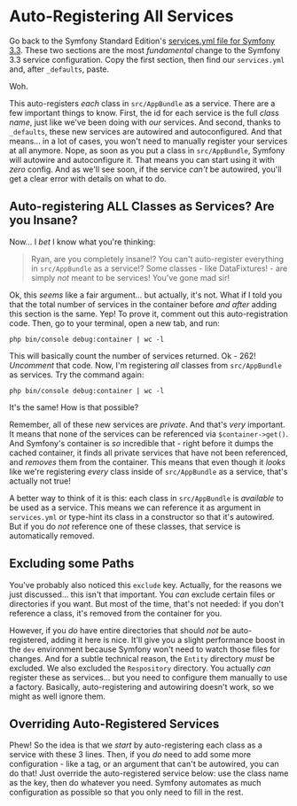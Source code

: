 # Auto-Registering All Services

Go back to the Symfony Standard Edition's [services.yml file for Symfony 3.3](https://github.com/symfony/symfony-standard/blob/3.3/app/config/services.yml).
These two sections are the most *fundamental* change to the Symfony 3.3 service
configuration. Copy the first section, then find our `services.yml` and, after `_defaults`,
paste. 

Woh.

This auto-registers *each* class in `src/AppBundle` as a service. There are a few
important things to know. First, the id for each service is the full *class name*,
just like we've been doing with *our* services. And second, thanks to `_defaults`,
these new services are autowired and autoconfigured. And that means... in a lot
of cases, you won't need to manually register your services at all anymore. Nope,
as soon as you put a class in `src/AppBundle`, Symfony will autowire and autoconfigure
it. That means you can start using it with *zero* config. And as we'll see soon,
if the service *can't* be autowired, you'll get a clear error with details on what
to do.

## Auto-registering ALL Classes as Services? Are you Insane?

Now... I *bet* I know what you're thinking:

> Ryan, are you completely insane!? You can't auto-register everything in `src/AppBundle`
> as a service!? Some classes - like DataFixtures! - are simply *not* meant to be
> services! You've gone mad sir!

Ok, this *seems* like a fair argument... but actually, it's not. What if I told you
that the total number of services in the container before *and after* adding this
section is the same. Yep! To prove it, comment out this auto-registration code. Then,
go to your terminal, open a new tab, and run:

```terminal
php bin/console debug:container | wc -l
```

This will basically count the number of services returned. Ok - 262! *Uncomment*
that code. Now, I'm registering *all* classes from `src/AppBundle` as services. Try
the command again:

```terminal
php bin/console debug:container | wc -l
```

It's the same! How is that possible?

Remember, all of these new services are *private*. And that's *very* important. It
means that none of the services can be referenced via `$container->get()`. And Symfony's
container is *so* incredible that - right before it dumps the cached container,
it finds all private services that have not been referenced, and *removes* them
from the container. This means that even though it *looks* like we're registering
*every* class inside of `src/AppBundle` as a service, that's actually not true!

A better way to think of it is this: each class in `src/AppBundle` is *available*
to be used as a service. This means we can reference it as argument in `services.yml`
or type-hint its class in a constructor so that it's autowired. But if you do *not*
reference one of these classes, that service is automatically removed.

## Excluding some Paths

You've probably also noticed this `exclude` key. Actually, for the reasons we just
discussed... this isn't that important. You *can* exclude certain files or directories
if you want. But most of the time, that's not needed: if you don't reference a class,
it's removed from the container for you.

However, if you *do* have entire directories that should *not* be auto-registered,
adding it here is nice. It'll give you a slight performance boost in the `dev`
environment because Symfony won't need to watch those files for changes. And for
a subtle technical reason, the `Entity` directory *must* be excluded. We also excluded
the `Respository` directory. You actually *can* register these as services... but you
need to configure them manually to use a factory. Basically, auto-registering and
autowiring doesn't work, so we might as well ignore them.

## Overriding Auto-Registered Services

Phew! So the idea is that we *start* by auto-registering each class as a service
with these 3 lines. Then, if you *do* need to add some more configuration - like
a tag, or an argument that can't be autowired, you can do that! Just override the
auto-registered service below: use the class name as the key, then do whatever you
need. Symfony automates as much configuration as possible so that you only need to
fill in the rest.
